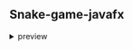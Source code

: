 ## Snake-game-javafx
<details>
<summary>preview</summary>
<img src= "https://user-images.githubusercontent.com/82437797/189577941-91c6e8a2-2d2a-4311-8706-c61149a2d4bf.gif" >
</details>
